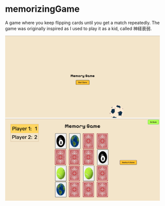 # memorizingGame
A game where you keep flipping cards until you get a match repeatedly.
The game was originally inspired as I used to play it as a kid, called 神経衰弱.


![Local Image](memorizeWebPic.png)
![Local Image](memorizeGamePic.png)
